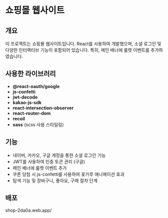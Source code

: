 # 쇼핑몰 웹사이트

## 개요
이 프로젝트는 쇼핑몰 웹사이트입니다. React를 사용하여 개발했으며, 소셜 로그인 및 다양한 인터랙티브 기능이 포함되어 있습니다. 특히, 메인 배너에 룰렛 이벤트를 추가하였습니다.

## 사용한 라이브러리

- **@react-oauth/google**
- **js-confetti**
- **jwt-decode**
- **kakao-js-sdk**
- **react-intersection-observer**
- **react-router-dom**
- **recoil** 
- **sass** (scss 사용 스타일링)

## 기능

- 네이버, 카카오, 구글 계정을 통한 소셜 로그인 기능
- JWT를 사용하여 인증 토큰 관리 (구글)
- 메인 배너에 룰렛 이벤트 추가
- 쿠폰 당첨 시 js-confetti를 사용하여 꽃가루 애니메이션 효과
- 탐색 기능 및 장바구니, 좋아요, 구매 절차 단계

## 배포


shop-2da0a.web.app/
